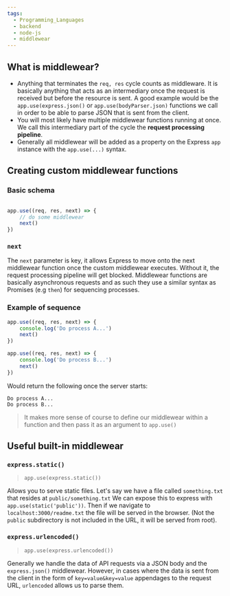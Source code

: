 ```yaml
---
tags:
  - Programming_Languages
  - backend
  - node-js
  - middlewear
---
```


## What is middlewear?

* Anything that terminates the `req, res` cycle counts as middleware. It is basically anything that acts as an intermediary once the request is received but before the resource is sent. A good example would be the `app.use(express.json()` or `app.use(bodyParser.json)` functions we call in order to be able to parse JSON that is sent from the client. 
* You will most likely have multiple middlewear functions running at once. We call this intermediary part of the cycle the **request processing pipeline**. 
* Generally all middlewear will be added as a property on the Express `app` instance with the `app.use(...)` syntax. 

## Creating custom middlewear functions

### Basic schema

````js

app.use((req, res, next) => {
 	// do some middlewear
	next()
})

````

### `next`

The `next` parameter is key, it allows Express to move onto the next middlewear function once the custom middlewear executes. Without it, the request processing pipeline will get blocked. Middlewear functions are basically asynchronous requests and as such they use a similar syntax as Promises (e.g `then`) for sequencing processes. 

### Example of sequence

````js
app.use((req, res, next) => {
    console.log('Do process A...')	
	next()
})

app.use((req, res, next) => {
    console.log('Do process B...')	
	next()
})

````

Would return the following once the server starts:

````plain
Do process A...
Do process B...

````

 > 
 > It makes more sense of course to define our middlewear within a function and then pass it as an argument to `app.use()`

## Useful built-in middlewear

### `express.static()`

 > 
 > `app.use(express.static())`

Allows you to serve static files. 
Let's say we have a file called `something.txt` that resides at `public/something.txt`
We can expose this to express with `app.use(static('public'))`. Then if we navigate to `localhost:3000/readme.txt` the file will be served in the browser. (Not the `public` subdirectory is not included in the URL, it will be served from root).

### `express.urlencoded()`

 > 
 > `app.use(express.urlencoded())`

Generally we handle the data of API requests via a JSON body and the `express.json()` middlewear. However, in cases where the data is sent from the client in the form of `key=value&key=value` appendages to the request URL, `urlencoded` allows us to parse them.
